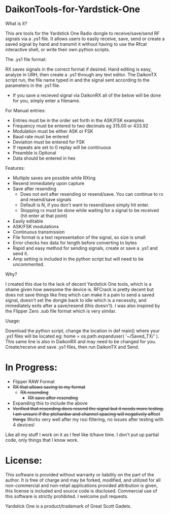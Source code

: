 # DaikonTools-for-Yardstick-One

What is it?

This are tools for the Yardstick One Radio dongle to receive/save/send RF signals via a .ys1 file. It allows users to easily receive, save, send or create a saved signal by hand and transmit it without having to use the Rfcat interactive shell, or write their own python scripts.
  
The .ys1 file format:

RX saves signals in the correct format if desired. Hand editing is easy, analyze in URH, then create a .ys1 through any text editor.  The DaikonTX script run, the file name typed in and the signal sent according to the parameters in the .ys1 file.
  

- If you save a recieved signal via DaikonRX all of the below will be done for you, simply enter a filename.

For Manual entries:
- Entries must be in the order set forth in the ASK/FSK examples
- Frequency must be entered to two decimals eg 315.00 or 433.92
- Modulation must be either ASK or FSK
- Baud rate must be entered
- Deviation must be entered for FSK 
- If repeats are set to 0 replay will be continuous
- Preamble is Optional
- Data should be entered in hex
  
Features:

  - Multiple saves are possible while RXing
  - Resend immediately upon capture
  - Save after resending
    - Does not exit after resending or resend/save. You can continue to rx and resend/save signals 
    - Default is N, if you don't want to resend/save simply hit enter.
    - Stopping rx must be done while waiting for a signal to be received (hit enter at that point)
  - Easily editable
  - ASK/FSK modulations
  - Continuous transmission
  - File format is a text representation of the signal, so size is small
  - Error checks hex data for length before converting to bytes
  - Rapid and easy method for sending signals, create or save a .ys1 and send it.
  - Amp setting is included in the python script but will need to be uncommented.
  
Why?

I created this due to the lack of decent Yardstick One tools, which is a shame given how awesome the device is. RFCrack is pretty decent but does not save things like freq which can make it a pain to send a saved signal, doesn't set the dongle back to idle which is a necessity, and immediately exits after a save/resend (this doesn't). I was also inspired by the Flipper Zero .sub file format which is very similar.

Usage:

Download the python script, change the location in def main() where your .ys1 files will be located eg: home = os.path.expanduser( '~/Saved_TX/' ). This same line is also in DaikonRX and may need to be changed for you. Create/receive and save .ys1 files, then run DaikonTX and Send.

# In Progress:
- Flipper RAW Format
- ~~RX that allows saving to my format~~
  - ~~RX resending~~
    - ~~RX save after resending~~
- Expanding this to include the above
- ~~Verified that resending does resend the signal but it needs more testing. I am unsure if the ptchanbw and channel spacing will negatively affect things~~ Works very well after my rssi filtering, no issues after testing with 4 devices!

Like all my stuff I work on it as I feel like it/have time. I don't put up partial code, only things that I know work. 

# License:

This software is provided without warranty or liability on the part of the author. It is free of charge and may be forked, modified, and utilized for all non-commercial and non-retail applications provided attribution is given, this license is included and source code is disclosed. Commercial use of this software is strictly prohibited. I welcome pull requests.

Yardstick One is a product/trademark of Great Scott Gadets.
